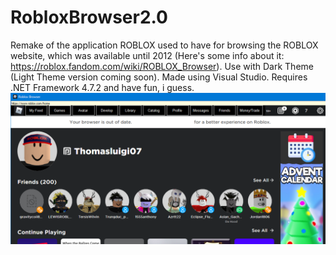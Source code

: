 # RobloxBrowser2.0
Remake of the application ROBLOX used to have for browsing the ROBLOX website, which was available until 2012 (Here's some info about it: https://roblox.fandom.com/wiki/ROBLOX_Browser). Use with Dark Theme (Light Theme version coming soon).
Made using Visual Studio. Requires .NET Framework 4.7.2 and
 have fun, i guess.
![alt text](https://github.com/Thomasluigi07/RobloxBrowser2.0/blob/[branch]/screenshot_1.0.PNG?raw=true)
